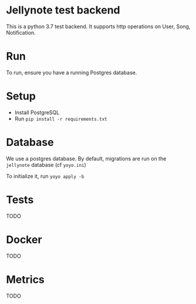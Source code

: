 # Jellynote test backend

This is a python 3.7 test backend.
It supports http operations on User, Song, Notification.

# Run

To run, ensure you have a running Postgres database.

# Setup

- Install PostgreSQL
- Run `pip install -r requirements.txt`

# Database

We use a postgres database.
By default, migrations are run on the `jellynote` database (cf `yoyo.ini`)

To initialize it, run `yoyo apply -b`


# Tests

TODO

# Docker

TODO

# Metrics

TODO